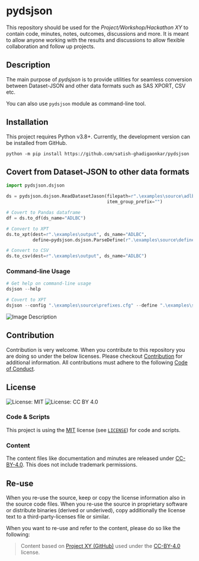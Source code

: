 # pydsjson

This repository should be used for the *Project/Workshop/Hackathon XY* to contain code, minutes, notes, outcomes,
discussions and more. It is meant to allow anyone working with the results and discussions to allow flexible
collaboration and follow up projects.

## Description

The main purpose of *pydsjson* is to provide utilities for seamless conversion between Dataset-JSON and other data
formats such as SAS XPORT, CSV etc.

You can also use `pydsjson` module as command-line tool.

## Installation

This project requires Python v3.8+. Currently, the development version can be installed from GitHub.

```Shell
python -m pip install https://github.com/satish-ghadigaonkar/pydsjson
``` 

## Covert from Dataset-JSON to other data formats

````Python
import pydsjson.dsjson

ds = pydsjson.dsjson.ReadDatasetJason(filepath=r".\examples\source\adlbc.json", 
                                      item_group_prefix="")

# Covert to Pandas dataframe
df = ds.to_df(ds_name="ADLBC")

# Convert to XPT
ds.to_xpt(dest=r".\examples\output", ds_name="ADLBC",
          define=pydsjson.dsjson.ParseDefine(r".\examples\source\define.xml"))

# Convert to CSV
ds.to_csv(dest=r".\examples\output", ds_name="ADLBC")

````

### Command-line Usage
````PowerShell
# Get help on command-line usage
dsjson --help

# Covert to XPT
dsjson --config ".\examples\source\prefixes.cfg" --define ".\examples\source\define.xml" to-xpt 

````

![Image Description](./images/placeholder.png)

## Contribution

Contribution is very welcome. When you contribute to this repository you are doing so under the below licenses. Please
checkout [Contribution](CONTRIBUTING.md) for additional information. All contributions must adhere to the
following [Code of Conduct](CODE_OF_CONDUCT.md).

## License

![License: MIT](https://img.shields.io/badge/License-MIT-blue.svg) ![License: CC BY 4.0](https://img.shields.io/badge/License-CC_BY_4.0-blue.svg)

### Code & Scripts

This project is using the [MIT](http://www.opensource.org/licenses/MIT "The MIT License | Open Source Initiative")
license (see [`LICENSE`](LICENSE)) for code and scripts.

### Content

The content files like documentation and minutes are released
under [CC-BY-4.0](https://creativecommons.org/licenses/by/4.0/). This does not include trademark permissions.

## Re-use

When you re-use the source, keep or copy the license information also in the source code files. When you re-use the
source in proprietary software or distribute binaries (derived or underived), copy additionally the license text to a
third-party-licenses file or similar.

When you want to re-use and refer to the content, please do so like the following:

> Content based on [Project XY (GitHub)](https://github.com/xy/xy) used under
> the [CC-BY-4.0](https://creativecommons.org/licenses/by/4.0/) license.